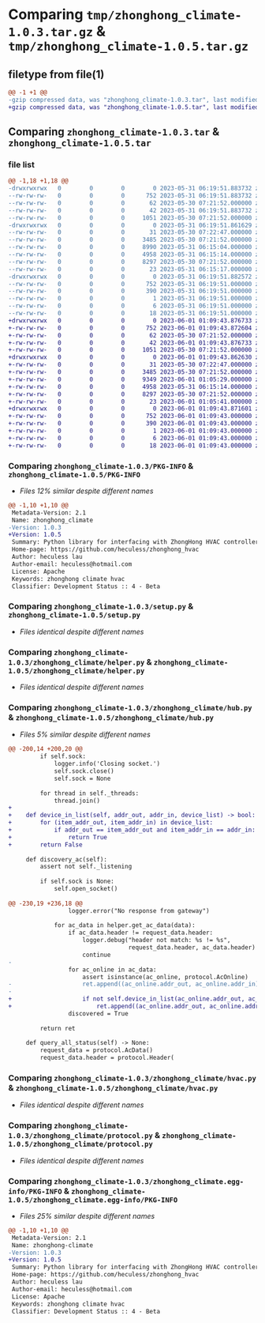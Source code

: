 # Comparing `tmp/zhonghong_climate-1.0.3.tar.gz` & `tmp/zhonghong_climate-1.0.5.tar.gz`

## filetype from file(1)

```diff
@@ -1 +1 @@
-gzip compressed data, was "zhonghong_climate-1.0.3.tar", last modified: Wed May 31 06:19:51 2023, max compression
+gzip compressed data, was "zhonghong_climate-1.0.5.tar", last modified: Thu Jun  1 01:09:43 2023, max compression
```

## Comparing `zhonghong_climate-1.0.3.tar` & `zhonghong_climate-1.0.5.tar`

### file list

```diff
@@ -1,18 +1,18 @@
-drwxrwxrwx   0        0        0        0 2023-05-31 06:19:51.883732 zhonghong_climate-1.0.3/
--rw-rw-rw-   0        0        0      752 2023-05-31 06:19:51.883732 zhonghong_climate-1.0.3/PKG-INFO
--rw-rw-rw-   0        0        0       62 2023-05-30 07:21:52.000000 zhonghong_climate-1.0.3/README.md
--rw-rw-rw-   0        0        0       42 2023-05-31 06:19:51.883732 zhonghong_climate-1.0.3/setup.cfg
--rw-rw-rw-   0        0        0     1051 2023-05-30 07:21:52.000000 zhonghong_climate-1.0.3/setup.py
-drwxrwxrwx   0        0        0        0 2023-05-31 06:19:51.861629 zhonghong_climate-1.0.3/zhonghong_climate/
--rw-rw-rw-   0        0        0       31 2023-05-30 07:22:47.000000 zhonghong_climate-1.0.3/zhonghong_climate/__init__.py
--rw-rw-rw-   0        0        0     3485 2023-05-30 07:21:52.000000 zhonghong_climate-1.0.3/zhonghong_climate/helper.py
--rw-rw-rw-   0        0        0     8990 2023-05-31 06:15:04.000000 zhonghong_climate-1.0.3/zhonghong_climate/hub.py
--rw-rw-rw-   0        0        0     4958 2023-05-31 06:15:14.000000 zhonghong_climate-1.0.3/zhonghong_climate/hvac.py
--rw-rw-rw-   0        0        0     8297 2023-05-30 07:21:52.000000 zhonghong_climate-1.0.3/zhonghong_climate/protocol.py
--rw-rw-rw-   0        0        0       23 2023-05-31 06:15:17.000000 zhonghong_climate-1.0.3/zhonghong_climate/version.py
-drwxrwxrwx   0        0        0        0 2023-05-31 06:19:51.882572 zhonghong_climate-1.0.3/zhonghong_climate.egg-info/
--rw-rw-rw-   0        0        0      752 2023-05-31 06:19:51.000000 zhonghong_climate-1.0.3/zhonghong_climate.egg-info/PKG-INFO
--rw-rw-rw-   0        0        0      390 2023-05-31 06:19:51.000000 zhonghong_climate-1.0.3/zhonghong_climate.egg-info/SOURCES.txt
--rw-rw-rw-   0        0        0        1 2023-05-31 06:19:51.000000 zhonghong_climate-1.0.3/zhonghong_climate.egg-info/dependency_links.txt
--rw-rw-rw-   0        0        0        6 2023-05-31 06:19:51.000000 zhonghong_climate-1.0.3/zhonghong_climate.egg-info/requires.txt
--rw-rw-rw-   0        0        0       18 2023-05-31 06:19:51.000000 zhonghong_climate-1.0.3/zhonghong_climate.egg-info/top_level.txt
+drwxrwxrwx   0        0        0        0 2023-06-01 01:09:43.876733 zhonghong_climate-1.0.5/
+-rw-rw-rw-   0        0        0      752 2023-06-01 01:09:43.872604 zhonghong_climate-1.0.5/PKG-INFO
+-rw-rw-rw-   0        0        0       62 2023-05-30 07:21:52.000000 zhonghong_climate-1.0.5/README.md
+-rw-rw-rw-   0        0        0       42 2023-06-01 01:09:43.876733 zhonghong_climate-1.0.5/setup.cfg
+-rw-rw-rw-   0        0        0     1051 2023-05-30 07:21:52.000000 zhonghong_climate-1.0.5/setup.py
+drwxrwxrwx   0        0        0        0 2023-06-01 01:09:43.862630 zhonghong_climate-1.0.5/zhonghong_climate/
+-rw-rw-rw-   0        0        0       31 2023-05-30 07:22:47.000000 zhonghong_climate-1.0.5/zhonghong_climate/__init__.py
+-rw-rw-rw-   0        0        0     3485 2023-05-30 07:21:52.000000 zhonghong_climate-1.0.5/zhonghong_climate/helper.py
+-rw-rw-rw-   0        0        0     9349 2023-06-01 01:05:29.000000 zhonghong_climate-1.0.5/zhonghong_climate/hub.py
+-rw-rw-rw-   0        0        0     4958 2023-05-31 06:15:14.000000 zhonghong_climate-1.0.5/zhonghong_climate/hvac.py
+-rw-rw-rw-   0        0        0     8297 2023-05-30 07:21:52.000000 zhonghong_climate-1.0.5/zhonghong_climate/protocol.py
+-rw-rw-rw-   0        0        0       23 2023-06-01 01:05:41.000000 zhonghong_climate-1.0.5/zhonghong_climate/version.py
+drwxrwxrwx   0        0        0        0 2023-06-01 01:09:43.871601 zhonghong_climate-1.0.5/zhonghong_climate.egg-info/
+-rw-rw-rw-   0        0        0      752 2023-06-01 01:09:43.000000 zhonghong_climate-1.0.5/zhonghong_climate.egg-info/PKG-INFO
+-rw-rw-rw-   0        0        0      390 2023-06-01 01:09:43.000000 zhonghong_climate-1.0.5/zhonghong_climate.egg-info/SOURCES.txt
+-rw-rw-rw-   0        0        0        1 2023-06-01 01:09:43.000000 zhonghong_climate-1.0.5/zhonghong_climate.egg-info/dependency_links.txt
+-rw-rw-rw-   0        0        0        6 2023-06-01 01:09:43.000000 zhonghong_climate-1.0.5/zhonghong_climate.egg-info/requires.txt
+-rw-rw-rw-   0        0        0       18 2023-06-01 01:09:43.000000 zhonghong_climate-1.0.5/zhonghong_climate.egg-info/top_level.txt
```

### Comparing `zhonghong_climate-1.0.3/PKG-INFO` & `zhonghong_climate-1.0.5/PKG-INFO`

 * *Files 12% similar despite different names*

```diff
@@ -1,10 +1,10 @@
 Metadata-Version: 2.1
 Name: zhonghong_climate
-Version: 1.0.3
+Version: 1.0.5
 Summary: Python library for interfacing with ZhongHong HVAC controller
 Home-page: https://github.com/heculess/zhonghong_hvac
 Author: heculess lau
 Author-email: heculess@hotmail.com
 License: Apache
 Keywords: zhonghong climate hvac
 Classifier: Development Status :: 4 - Beta
```

### Comparing `zhonghong_climate-1.0.3/setup.py` & `zhonghong_climate-1.0.5/setup.py`

 * *Files identical despite different names*

### Comparing `zhonghong_climate-1.0.3/zhonghong_climate/helper.py` & `zhonghong_climate-1.0.5/zhonghong_climate/helper.py`

 * *Files identical despite different names*

### Comparing `zhonghong_climate-1.0.3/zhonghong_climate/hub.py` & `zhonghong_climate-1.0.5/zhonghong_climate/hub.py`

 * *Files 5% similar despite different names*

```diff
@@ -200,14 +200,20 @@
         if self.sock:
             logger.info('Closing socket.')
             self.sock.close()
             self.sock = None
 
         for thread in self._threads:
             thread.join()
+            
+    def device_in_list(self, addr_out, addr_in, device_list) -> bool:
+        for (item_addr_out, item_addr_in) in device_list:
+            if addr_out == item_addr_out and item_addr_in == addr_in:
+                return True
+        return False
 
     def discovery_ac(self):
         assert not self._listening
 
         if self.sock is None:
             self.open_socket()
 
@@ -230,19 +236,18 @@
                 logger.error("No response from gateway")
 
             for ac_data in helper.get_ac_data(data):
                 if ac_data.header != request_data.header:
                     logger.debug("header not match: %s != %s",
                                  request_data.header, ac_data.header)
                     continue
-
                 for ac_online in ac_data:
                     assert isinstance(ac_online, protocol.AcOnline)
-                    ret.append((ac_online.addr_out, ac_online.addr_in))
-
+                    if not self.device_in_list(ac_online.addr_out, ac_online.addr_in, ret):
+                        ret.append((ac_online.addr_out, ac_online.addr_in))
                 discovered = True
 
         return ret
 
     def query_all_status(self) -> None:
         request_data = protocol.AcData()
         request_data.header = protocol.Header(
```

### Comparing `zhonghong_climate-1.0.3/zhonghong_climate/hvac.py` & `zhonghong_climate-1.0.5/zhonghong_climate/hvac.py`

 * *Files identical despite different names*

### Comparing `zhonghong_climate-1.0.3/zhonghong_climate/protocol.py` & `zhonghong_climate-1.0.5/zhonghong_climate/protocol.py`

 * *Files identical despite different names*

### Comparing `zhonghong_climate-1.0.3/zhonghong_climate.egg-info/PKG-INFO` & `zhonghong_climate-1.0.5/zhonghong_climate.egg-info/PKG-INFO`

 * *Files 25% similar despite different names*

```diff
@@ -1,10 +1,10 @@
 Metadata-Version: 2.1
 Name: zhonghong-climate
-Version: 1.0.3
+Version: 1.0.5
 Summary: Python library for interfacing with ZhongHong HVAC controller
 Home-page: https://github.com/heculess/zhonghong_hvac
 Author: heculess lau
 Author-email: heculess@hotmail.com
 License: Apache
 Keywords: zhonghong climate hvac
 Classifier: Development Status :: 4 - Beta
```

